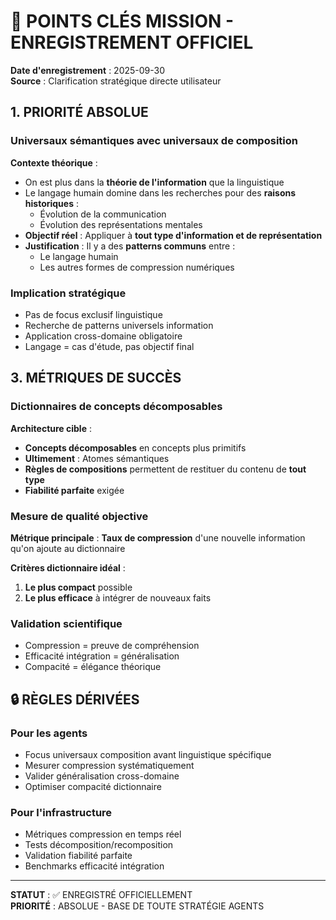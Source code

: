 # 🎯 POINTS CLÉS MISSION - ENREGISTREMENT OFFICIEL

**Date d'enregistrement** : 2025-09-30  
**Source** : Clarification stratégique directe utilisateur

## 1. PRIORITÉ ABSOLUE

### Universaux sémantiques avec universaux de composition

**Contexte théorique** :
- On est plus dans la **théorie de l'information** que la linguistique
- Le langage humain domine dans les recherches pour des **raisons historiques** :
  - Évolution de la communication
  - Évolution des représentations mentales
- **Objectif réel** : Appliquer à **tout type d'information et de représentation**
- **Justification** : Il y a des **patterns communs** entre :
  - Le langage humain
  - Les autres formes de compression numériques

### Implication stratégique
- Pas de focus exclusif linguistique
- Recherche de patterns universels information
- Application cross-domaine obligatoire
- Langage = cas d'étude, pas objectif final

## 3. MÉTRIQUES DE SUCCÈS

### Dictionnaires de concepts décomposables

**Architecture cible** :
- **Concepts décomposables** en concepts plus primitifs
- **Ultimement** : Atomes sémantiques
- **Règles de compositions** permettent de restituer du contenu de **tout type**
- **Fiabilité parfaite** exigée

### Mesure de qualité objective

**Métrique principale** : **Taux de compression** d'une nouvelle information qu'on ajoute au dictionnaire

**Critères dictionnaire idéal** :
1. **Le plus compact** possible
2. **Le plus efficace** à intégrer de nouveaux faits

### Validation scientifique
- Compression = preuve de compréhension
- Efficacité intégration = généralisation
- Compacité = élégance théorique

## 🔒 RÈGLES DÉRIVÉES

### Pour les agents
- Focus universaux composition avant linguistique spécifique
- Mesurer compression systématiquement
- Valider généralisation cross-domaine
- Optimiser compacité dictionnaire

### Pour l'infrastructure
- Métriques compression en temps réel
- Tests décomposition/recomposition
- Validation fiabilité parfaite
- Benchmarks efficacité intégration

---
**STATUT** : ✅ ENREGISTRÉ OFFICIELLEMENT  
**PRIORITÉ** : ABSOLUE - BASE DE TOUTE STRATÉGIE AGENTS
